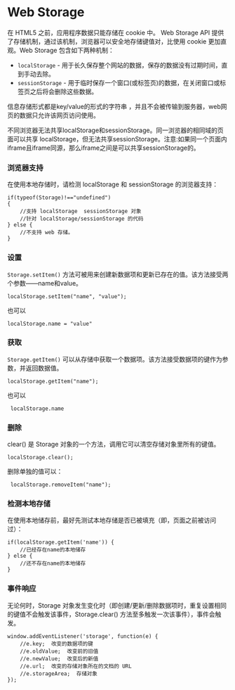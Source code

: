 Web Storage
===================
在 HTML5 之前，应用程序数据只能存储在 cookie 中。
Web Storage API 提供了存储机制，通过该机制，浏览器可以安全地存储键值对，比使用 cookie 更加直观。Web Storage 包含如下两种机制：

 - `localStorage` - 用于长久保存整个网站的数据，保存的数据没有过期时间，直到手动去除。
 - `sessionStorage` - 用于临时保存一个窗口(或标签页)的数据，在关闭窗口或标签页之后将会删除这些数据。


信息存储形式都是key/value的形式的字符串 ，并且不会被传输到服务器，web网页的数据只允许该网页访问使用。

不同浏览器无法共享localStorage和sessionStorage。同一浏览器的相同域的页面可以共享 localStorage，但无法共享sessionStorage。注意:如果同一个页面内iframe且iframe同源，那么iframe之间是可以共享sessionStorage的。


###  浏览器支持
在使用本地存储时，请检测 localStorage 和 sessionStorage 的浏览器支持：

    if(typeof(Storage)!=="undefined")
    {
        //支持 localStorage  sessionStorage 对象
        //针对 localStorage/sessionStorage 的代码
    } else {
        //不支持 web 存储。
    }

###  设置
`Storage.setItem()` 方法可被用来创建新数据项和更新已存在的值。该方法接受两个参数——name和value。

    localStorage.setItem("name", "value");
也可以

    localStorage.name = "value"
###  获取
 `Storage.getItem()` 可以从存储中获取一个数据项。该方法接受数据项的键作为参数，并返回数据值。

    localStorage.getItem("name");
也可以

     localStorage.name
###  删除    
clear() 是 Storage 对象的一个方法，调用它可以清空存储对象里所有的键值。

    localStorage.clear();
删除单独的值可以：

     localStorage.removeItem("name");

###  检测本地存储
在使用本地储存前，最好先测试本地存储是否已被填充（即，页面之前被访问过）：

    if(localStorage.getItem('name')) {
        //已经存在name的本地储存
    } else {
        //还不存在name的本地储存
    }

###  事件响应
无论何时，Storage 对象发生变化时（即创建/更新/删除数据项时，重复设置相同的键值不会触发该事件，Storage.clear() 方法至多触发一次该事件），事件会触发。

    window.addEventListener('storage', function(e) {  
        //e.key;  改变的数据项的键
        //e.oldValue;  改变前的旧值
        //e.newValue;  改变后的新值
        //e.url;  改变的存储对象所在的文档的 URL
        //e.storageArea;  存储对象
    });
